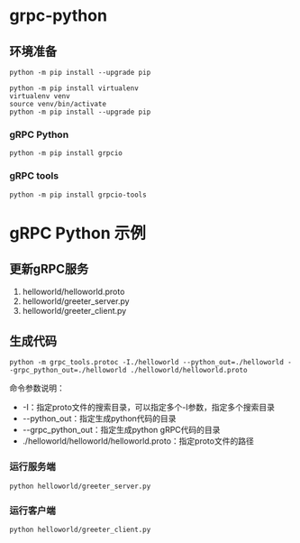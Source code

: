 # grpc-python

## 环境准备
```shell
python -m pip install --upgrade pip

python -m pip install virtualenv
virtualenv venv
source venv/bin/activate
python -m pip install --upgrade pip
```

### gRPC Python
```shell
python -m pip install grpcio
```

### gRPC tools
```shell
python -m pip install grpcio-tools
```

# gRPC Python 示例

## 更新gRPC服务
1. helloworld/helloworld.proto
2. helloworld/greeter_server.py
3. helloworld/greeter_client.py
## 生成代码
```shell
python -m grpc_tools.protoc -I./helloworld --python_out=./helloworld --grpc_python_out=./helloworld ./helloworld/helloworld.proto
```
命令参数说明：
- -I：指定proto文件的搜索目录，可以指定多个-I参数，指定多个搜索目录
- --python_out：指定生成python代码的目录
- --grpc_python_out：指定生成python gRPC代码的目录
- ./helloworld/helloworld/helloworld.proto：指定proto文件的路径
### 运行服务端
```shell
python helloworld/greeter_server.py
```
### 运行客户端
```shell
python helloworld/greeter_client.py
```